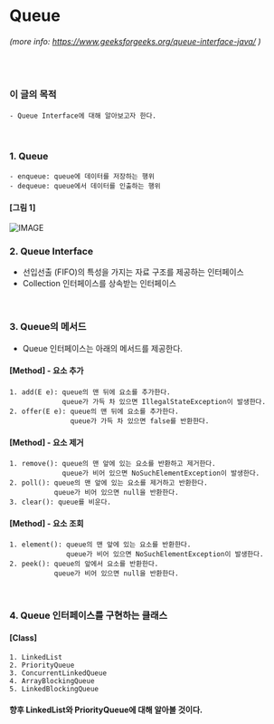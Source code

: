 # Queue
###### (more info: https://www.geeksforgeeks.org/queue-interface-java/ )
<br/>

### 이 글의 목적
    - Queue Interface에 대해 알아보고자 한다.
<br/>

### 1. Queue
```plaintext
- enqueue: queue에 데이터를 저장하는 행위
- dequeue: queue에서 데이터를 인출하는 행위
```
#### [그림 1]
![IMAGE](images/queue.png)

### 2. Queue Interface
- 선입선출 (FIFO)의 특성을 가지는 자료 구조를 제공하는 인터페이스
- Collection 인터페이스를 상속받는 인터페이스
<br/>

### 3. Queue의 메서드
- Queue 인터페이스는 아래의 메서드를 제공한다.
#### [Method] - 요소 추가
```plaintext
1. add(E e): queue의 맨 뒤에 요소를 추가한다.
             queue가 가득 차 있으면 IllegalStateException이 발생한다.
2. offer(E e): queue의 맨 뒤에 요소를 추가한다.
               queue가 가득 차 있으면 false를 반환한다.
```
#### [Method] - 요소 제거
```plaintext
1. remove(): queue의 맨 앞에 있는 요소를 반환하고 제거한다.
             queue가 비어 있으면 NoSuchElementException이 발생한다.
2. poll(): queue의 맨 앞에 있는 요소를 제거하고 반환한다.
           queue가 비어 있으면 null을 반환한다.
3. clear(): queue를 비운다.
```
#### [Method] - 요소 조회
```plaintext
1. element(): queue의 맨 앞에 있는 요소를 반환한다.
              queue가 비어 있으면 NoSuchElementException이 발생한다.
2. peek(): queue의 앞에서 요소를 반환한다.
           queue가 비어 있으면 null을 반환한다.
```
<br/>

### 4. Queue 인터페이스를 구현하는 클래스
#### [Class]
```plaintext
1. LinkedList
2. PriorityQueue
3. ConcurrentLinkedQueue
4. ArrayBlockingQueue
5. LinkedBlockingQueue
```
#### 향후 LinkedList와 PriorityQueue에 대해 알아볼 것이다.


